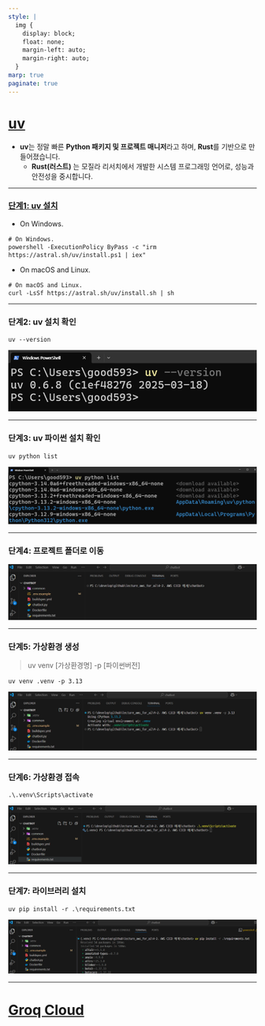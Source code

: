 ```yaml
---
style: |
  img {
    display: block;
    float: none;
    margin-left: auto;
    margin-right: auto;
  }
marp: true
paginate: true
---
```

# [uv](https://docs.astral.sh/uv/)
- **uv**는 정말 빠른 **Python 패키지 및 프로젝트 매니저**라고 하며, **Rust**를 기반으로 만들어졌습니다.
  - **Rust(러스트)** 는 모질라 리서치에서 개발한 시스템 프로그래밍 언어로, 성능과 안전성을 중시합니다.

---
### [단계1: uv 설치](https://docs.astral.sh/uv/#installation)
- On Windows.
```shell
# On Windows.
powershell -ExecutionPolicy ByPass -c "irm https://astral.sh/uv/install.ps1 | iex"
```
- On macOS and Linux.
```shell
# On macOS and Linux.
curl -LsSf https://astral.sh/uv/install.sh | sh
```
---
### 단계2: uv 설치 확인 
```shell
uv --version
```
![alt text](image.png)

---
### 단계3: uv 파이썬 설치 확인 
```shell
uv python list
```
![alt text](image-1.png)

---
### 단계4: 프로젝트 폴더로 이동
![alt text](image-2.png)

---
### 단계5: 가상환경 생성
> uv venv [가상환경명] -p [파이썬버전] 
```shell
uv venv .venv -p 3.13
```
![alt text](image-3.png)

---
### 단계6: 가상환경 접속
```shell
.\.venv\Scripts\activate
```
![alt text](image-4.png)

---
### 단계7: 라이브러리 설치
```shell
uv pip install -r .\requirements.txt
```
![alt text](image-5.png)

---
# [Groq Cloud](https://console.groq.com/docs/quickstart)



